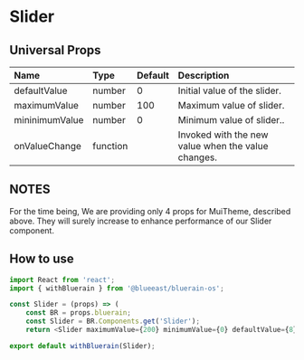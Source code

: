 # Slider

## Universal Props

| Name | Type | Default | Description |
|:-----|:-----|:--------|:------------|
| defaultValue | number | 0 | Initial value of the slider. |
| maximumValue | number | 100 | Maximum value of slider. |
| mininimumValue | number | 0 | Minimum value of slider.. |
| onValueChange | function | | Invoked with the new value when the value changes. |

## NOTES

For the time being, We are providing only 4 props for MuiTheme, described above. They will surely increase to enhance performance of our Slider component.

## How to use

```JavaScript
import React from 'react';
import { withBluerain } from '@blueeast/bluerain-os';

const Slider = (props) => (
    const BR = props.bluerain;
    const Slider = BR.Components.get('Slider');
    return <Slider maximumValue={200} minimumValue={0} defaultValue={8} onValueChange={console.log('Value is changed!')} />;

export default withBluerain(Slider);
```
